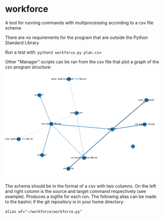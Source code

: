 # workforce
A tool for running commands with multiprocessing according to a csv file schema

There are no requirements for the program that are outside the Python Standard Library

Run a test with:
`python3 workforce.py plan.csv`

Other "Manager" scripts can be ran from the csv file that plot a graph of the csv program structure:
![Graph](example_instructions.csv.png)

The schema should be in the format of a csv with two columns. On the left and right column is the source and target command respectively (see example). Produces a logfile for each run. The following alias can be made to the bashrc if the git repository is in your home directory:

`alias wf="~/workforce/workforce.py"`
